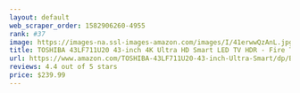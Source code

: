 ```yaml
---
layout: default 
﻿web_scraper_order: 1582906260-4955
rank: #37
image: https://images-na.ssl-images-amazon.com/images/I/41erwwQzAnL.jpg
title: TOSHIBA 43LF711U20 43-inch 4K Ultra HD Smart LED TV HDR - Fire TV Edition
url: https://www.amazon.com/TOSHIBA-43LF711U20-43-inch-Ultra-Smart/dp/B07SB1BMM9/ref=zg_mw_amazon-devices_37?_encoding=UTF8&psc=1&refRID=HA8PT8MYS6XM4Z96RW7T
reviews: 4.4 out of 5 stars
price: $239.99 
---
```

